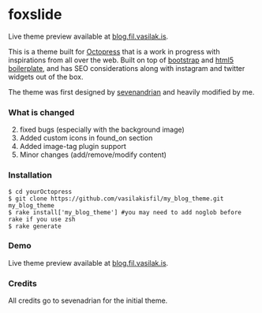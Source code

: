 # foxslide #

Live theme preview available at
[blog.fil.vasilak.is](http://blog.fil.vasilak.is).

This is a theme built for [Octopress](http://Octopress.org) that is a work in
progress with inspirations from all over the web. Built on top of
[bootstrap](http://twitter.github.com/bootstrap/) and
[html5 boilerplate](http://html5boilerplate.com/), and has SEO considerations
along with instagram and twitter widgets out of the box.

The theme was first designed by [sevenandrian](https://github.com/sevenadrian/foxslide) and heavily modified by me.

### What is changed ###
2. fixed bugs (especially with the background image)
1. Added custom icons in found_on section
3. Added image-tag plugin support
4. Minor changes (add/remove/modify content)


### Installation ###

````
$ cd yourOctopress
$ git clone https://github.com/vasilakisfil/my_blog_theme.git my_blog_theme
$ rake install['my_blog_theme'] #you may need to add noglob before rake if you use zsh
$ rake generate
````


### Demo ###

Live theme preview available at
[blog.fil.vasilak.is](http://blog.fil.vasilak.is).

### Credits ###
All credits go to sevenadrian for the initial theme.
